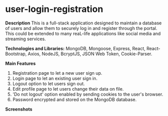 # user-login-registration

**Description**
This is a full-stack application designed to maintain a database of users and allow them to securely log in and register through the portal. This could be extended to many reaL-life applications like social media and streaming services.

**Technologies and Libraries:**
MongoDB, Mongoose, Express, React, React-Bootstrap, Axios, NodeJS, BcryptJS, JSON Web Token, Cookie-Parser.

**Main Features**
1) Registration page to let a new user sign up.
2) Login page to let an existing user sign in.
3) Logout option to let users sign out.
4) Edit profile page to let users change their data on file.
5) 'Do not logout' option enabled by sending cookies to the user's browser.
6) Password encrypted and stored on the MongoDB database.

**Screenshots**
